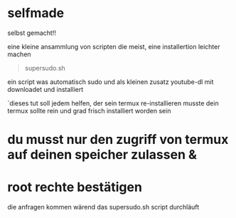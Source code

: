 # selfmade
selbst gemacht!!

eine kleine ansammlung von scripten die meist,
eine installertion leichter machen

> supersudo.sh

ein script was automatisch sudo und als kleinen zusatz
youtube-dl mit downloadet und installiert

`dieses tut soll jedem helfen, der sein termux re-installieren musste
dein termux sollte rein und grad frisch installiert worden sein
# du musst nur den zugriff von termux auf deinen speicher zulassen &
# root rechte bestätigen
die anfragen kommen wärend das supersudo.sh script durchläuft 
